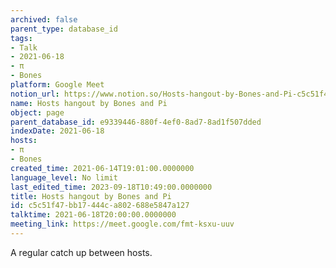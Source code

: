 ```yaml
---
archived: false
parent_type: database_id
tags:
- Talk
- 2021-06-18
- π
- Bones
platform: Google Meet
notion_url: https://www.notion.so/Hosts-hangout-by-Bones-and-Pi-c5c51f47bb17444ca802688e5847a127
name: Hosts hangout by Bones and Pi
object: page
parent_database_id: e9339446-880f-4ef0-8ad7-8ad1f507dded
indexDate: 2021-06-18
hosts:
- π
- Bones
created_time: 2021-06-14T19:01:00.0000000
language_level: No limit
last_edited_time: 2023-09-18T10:49:00.0000000
title: Hosts hangout by Bones and Pi
id: c5c51f47-bb17-444c-a802-688e5847a127
talktime: 2021-06-18T20:00:00.0000000
meeting_link: https://meet.google.com/fmt-ksxu-uuv
---
```


A regular catch up between hosts.


